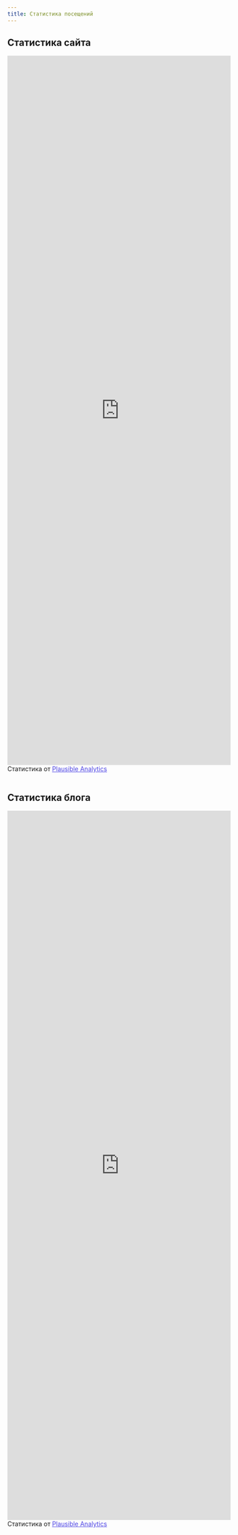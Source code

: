 ```yaml
---
title: Статистика посещений
---
```


## Статистика сайта

<iframe plausible-embed src="https://stats.privacyguides.net/share/privacyguides.org?auth=IxTl2wRhi3uxF09rd1NSn&embed=true&theme=system&background=transparent" scrolling="no" frameborder="0" loading="lazy" style="width: 1px; min-width: 100%; height: 1600px;" id="plausibleFrame"></iframe>
<div style="font-size: 14px; padding-bottom: 14px;">Статистика от <a target="_blank" style="color: #4F46E5; text-decoration: underline;" href="https://plausible.io">Plausible Analytics</a></div>
<script async src="https://stats.privacyguides.net/js/embed.host.js"></script>

<script>

    /* Set palette on initial load */
    var palette = __md_get("__palette")
    if (palette && typeof palette.color === "object") {
        var theme = palette.color.scheme === "slate" ? "dark" : "light"
        document.getElementById('plausibleFrame').src = 'https://stats.privacyguides.net/share/privacyguides.org?auth=IxTl2wRhi3uxF09rd1NSn&embed=true&theme=' + theme + '&background=transparent';
    }

    /* Register event handlers after documented loaded */
    document.addEventListener("DOMContentLoaded", function() {
        var ref = document.querySelector("[data-md-component=palette]")
        ref.addEventListener("change", function() {
        var palette = __md_get("__palette")
        if (palette && typeof palette.color === "object") {
            var theme = palette.color.scheme === "slate" ? "dark" : "light"

            document.getElementById('plausibleFrame').src = 'https://stats.privacyguides.net/share/privacyguides.org?auth=IxTl2wRhi3uxF09rd1NSn&embed=true&theme=' + theme + '&background=transparent';
        }
        })
    })
</script>

## Статистика блога

<iframe plausible-embed src="https://stats.privacyguides.net/share/blog.privacyguides.org?auth=onWV76WWcsDifUqlaHEAg&embed=true&theme=system&background=transparent" scrolling="no" frameborder="0" loading="lazy" style="width: 1px; min-width: 100%; height: 1600px;" id="blogFrame"></iframe>
<div style="font-size: 14px; padding-bottom: 14px;">Статистика от <a target="_blank" style="color: #4F46E5; text-decoration: underline;" href="https://plausible.io">Plausible Analytics</a></div>
<script async src="https://stats.privacyguides.net/js/embed.host.js"></script>

<script>

    /* Set palette on initial load */
    var palette = __md_get("__palette")
    if (palette && typeof palette.color === "object") {
        var theme = palette.color.scheme === "slate" ? "dark" : "light"
        document.getElementById('blogFrame').src = 'https://stats.privacyguides.net/share/blog.privacyguides.org?auth=onWV76WWcsDifUqlaHEAg&embed=true&theme=' + theme + '&background=transparent';
    }

    /* Register event handlers after documented loaded */
    document.addEventListener("DOMContentLoaded", function() {
        var ref = document.querySelector("[data-md-component=palette]")
        ref.addEventListener("change", function() {
        var palette = __md_get("__palette")
        if (palette && typeof palette.color === "object") {
            var theme = palette.color.scheme === "slate" ? "dark" : "light"

            document.getElementById('blogFrame').src = 'https://stats.privacyguides.net/share/blog.privacyguides.org?auth=onWV76WWcsDifUqlaHEAg&embed=true&theme=' + theme + '&background=transparent';
        }
        })
    })
</script>
